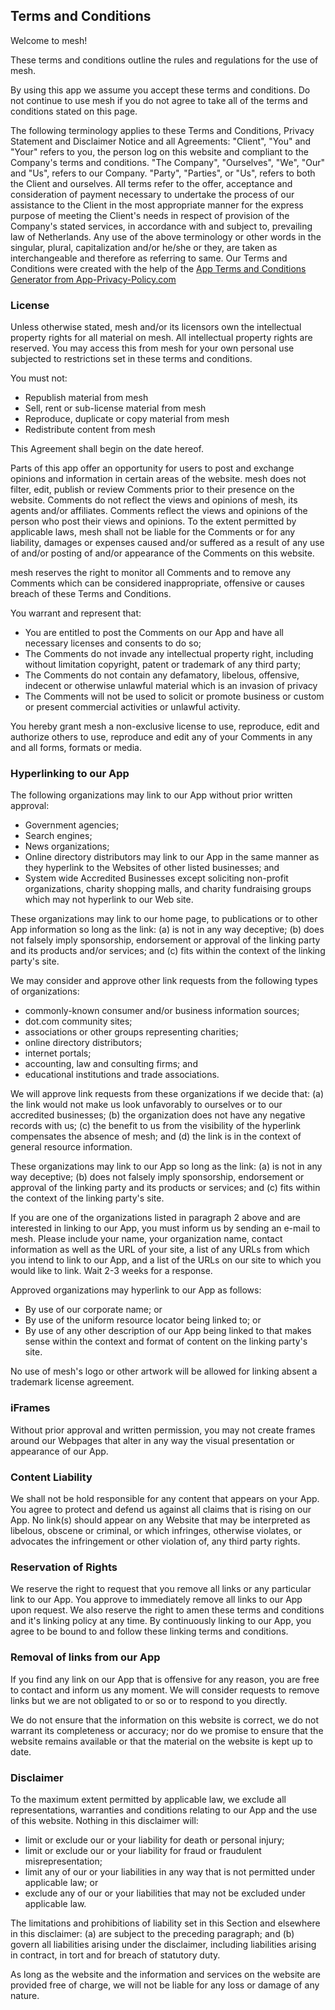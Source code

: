 ## **Terms and Conditions**

Welcome to mesh!

These terms and conditions outline the rules and regulations for the use of mesh.

By using this app we assume you accept these terms and conditions. Do not continue to use mesh if you do not agree to take all of the terms and conditions stated on this page.

The following terminology applies to these Terms and Conditions, Privacy Statement and Disclaimer Notice and all Agreements: "Client", "You" and "Your" refers to you, the person log on this website and compliant to the Company's terms and conditions. "The Company", "Ourselves", "We", "Our" and "Us", refers to our Company. "Party", "Parties", or "Us", refers to both the Client and ourselves. All terms refer to the offer, acceptance and consideration of payment necessary to undertake the process of our assistance to the Client in the most appropriate manner for the express purpose of meeting the Client's needs in respect of provision of the Company's stated services, in accordance with and subject to, prevailing law of Netherlands. Any use of the above terminology or other words in the singular, plural, capitalization and/or he/she or they, are taken as interchangeable and therefore as referring to same. Our Terms and Conditions were created with the help of the [App Terms and Conditions Generator from App-Privacy-Policy.com](https://www.app-privacy-policy.com/app-terms-conditions-generator/)

### **License**

Unless otherwise stated, mesh and/or its licensors own the intellectual property rights for all material on mesh. All intellectual property rights are reserved. You may access this from mesh for your own personal use subjected to restrictions set in these terms and conditions.

You must not:

- Republish material from mesh
- Sell, rent or sub-license material from mesh
- Reproduce, duplicate or copy material from mesh
- Redistribute content from mesh

This Agreement shall begin on the date hereof.

Parts of this app offer an opportunity for users to post and exchange opinions and information in certain areas of the website. mesh does not filter, edit, publish or review Comments prior to their presence on the website. Comments do not reflect the views and opinions of mesh, its agents and/or affiliates. Comments reflect the views and opinions of the person who post their views and opinions. To the extent permitted by applicable laws, mesh shall not be liable for the Comments or for any liability, damages or expenses caused and/or suffered as a result of any use of and/or posting of and/or appearance of the Comments on this website.

mesh reserves the right to monitor all Comments and to remove any Comments which can be considered inappropriate, offensive or causes breach of these Terms and Conditions.

You warrant and represent that:

- You are entitled to post the Comments on our App and have all necessary licenses and consents to do so;
- The Comments do not invade any intellectual property right, including without limitation copyright, patent or trademark of any third party;
- The Comments do not contain any defamatory, libelous, offensive, indecent or otherwise unlawful material which is an invasion of privacy
- The Comments will not be used to solicit or promote business or custom or present commercial activities or unlawful activity.

You hereby grant mesh a non-exclusive license to use, reproduce, edit and authorize others to use, reproduce and edit any of your Comments in any and all forms, formats or media.

### **Hyperlinking to our App**

The following organizations may link to our App without prior written approval:

- Government agencies;
- Search engines;
- News organizations;
- Online directory distributors may link to our App in the same manner as they hyperlink to the Websites of other listed businesses; and
- System wide Accredited Businesses except soliciting non-profit organizations, charity shopping malls, and charity fundraising groups which may not hyperlink to our Web site.

These organizations may link to our home page, to publications or to other App information so long as the link: (a) is not in any way deceptive; (b) does not falsely imply sponsorship, endorsement or approval of the linking party and its products and/or services; and (c) fits within the context of the linking party's site.

We may consider and approve other link requests from the following types of organizations:

- commonly-known consumer and/or business information sources;
- dot.com community sites;
- associations or other groups representing charities;
- online directory distributors;
- internet portals;
- accounting, law and consulting firms; and
- educational institutions and trade associations.

We will approve link requests from these organizations if we decide that: (a) the link would not make us look unfavorably to ourselves or to our accredited businesses; (b) the organization does not have any negative records with us; (c) the benefit to us from the visibility of the hyperlink compensates the absence of mesh; and (d) the link is in the context of general resource information.

These organizations may link to our App so long as the link: (a) is not in any way deceptive; (b) does not falsely imply sponsorship, endorsement or approval of the linking party and its products or services; and (c) fits within the context of the linking party's site.

If you are one of the organizations listed in paragraph 2 above and are interested in linking to our App, you must inform us by sending an e-mail to mesh. Please include your name, your organization name, contact information as well as the URL of your site, a list of any URLs from which you intend to link to our App, and a list of the URLs on our site to which you would like to link. Wait 2-3 weeks for a response.

Approved organizations may hyperlink to our App as follows:

- By use of our corporate name; or
- By use of the uniform resource locator being linked to; or
- By use of any other description of our App being linked to that makes sense within the context and format of content on the linking party's site.

No use of mesh's logo or other artwork will be allowed for linking absent a trademark license agreement.

### **iFrames**

Without prior approval and written permission, you may not create frames around our Webpages that alter in any way the visual presentation or appearance of our App.

### **Content Liability**

We shall not be hold responsible for any content that appears on your App. You agree to protect and defend us against all claims that is rising on our App. No link(s) should appear on any Website that may be interpreted as libelous, obscene or criminal, or which infringes, otherwise violates, or advocates the infringement or other violation of, any third party rights.

### **Reservation of Rights**

We reserve the right to request that you remove all links or any particular link to our App. You approve to immediately remove all links to our App upon request. We also reserve the right to amen these terms and conditions and it's linking policy at any time. By continuously linking to our App, you agree to be bound to and follow these linking terms and conditions.

### **Removal of links from our App**

If you find any link on our App that is offensive for any reason, you are free to contact and inform us any moment. We will consider requests to remove links but we are not obligated to or so or to respond to you directly.

We do not ensure that the information on this website is correct, we do not warrant its completeness or accuracy; nor do we promise to ensure that the website remains available or that the material on the website is kept up to date.

### **Disclaimer**

To the maximum extent permitted by applicable law, we exclude all representations, warranties and conditions relating to our App and the use of this website. Nothing in this disclaimer will:

- limit or exclude our or your liability for death or personal injury;
- limit or exclude our or your liability for fraud or fraudulent misrepresentation;
- limit any of our or your liabilities in any way that is not permitted under applicable law; or
- exclude any of our or your liabilities that may not be excluded under applicable law.

The limitations and prohibitions of liability set in this Section and elsewhere in this disclaimer: (a) are subject to the preceding paragraph; and (b) govern all liabilities arising under the disclaimer, including liabilities arising in contract, in tort and for breach of statutory duty.

As long as the website and the information and services on the website are provided free of charge, we will not be liable for any loss or damage of any nature.
